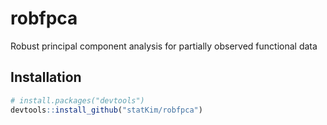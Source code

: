 # robfpca

Robust principal component analysis for partially observed functional data

## Installation
```r
# install.packages("devtools")
devtools::install_github("statKim/robfpca")
```
